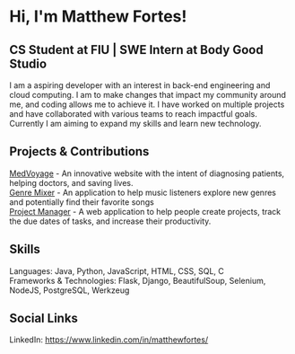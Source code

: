 # Hi, I'm Matthew Fortes!

## CS Student at FIU | SWE Intern at Body Good Studio

I am a aspiring developer with an interest in back-end engineering and cloud computing. I am to make changes that impact my community around me, and coding
allows me to achieve it. I have worked on multiple projects and have collaborated with various teams to reach impactful goals. Currently I am aiming to expand
my skills and learn new technology.

## Projects & Contributions

[MedVoyage](https://github.com/Kpeguero16/MedVoyage) - An innovative website with the intent of diagnosing patients, helping doctors, and saving lives.\
[Genre Mixer](https://github.com/Mattjava/Genre-Mixer) - An application to help music listeners explore new genres and potentially find their favorite songs\
[Project Manager](https://github.com/Mattjava/Project-Manager) - A web application to help people create projects, track the due dates of tasks, and increase their productivity.

## Skills

Languages: Java, Python, JavaScript, HTML, CSS, SQL, C\
Frameworks & Technologies: Flask, Django, BeautifulSoup, Selenium, NodeJS, PostgreSQL, Werkzeug

## Social Links

LinkedIn: https://www.linkedin.com/in/matthewfortes/
